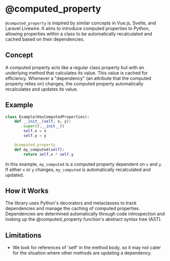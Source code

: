 # @computed_property

`@computed_property` is inspired by similar concepts in Vue.js, Svelte, and Laravel Livewire. It aims to introduce computed properties to Python, allowing properties within a class to be automatically recalculated and cached based on their dependencies.

## Concept

A computed property acts like a regular class property but with an underlying method that calculates its value. This value is cached for efficiency. Whenever a "dependency" (an attribute that the computed property relies on) changes, the computed property automatically recalculates and updates its value.

## Example

```python
class Example(HasComputedProperties):
    def __init__(self, x, y):
        super().__init__()
        self.x = x
        self.y = y

    @computed_property
    def my_computed(self):
        return self.x * self.y
```

In this example, `my_computed` is a computed property dependent on `x` and `y`. If either `x` or `y` changes, `my_computed` is automatically recalculated and updated.

## How it Works

The library uses Python's decorators and metaclasses to track dependencies and manage the caching of computed properties. Dependencies are determined automatically through code introspection and looking up the @computed_property function's abstract syntax tree (AST).

## Limitations

- We look for references of 'self' in the method body, so it may not cater for the situation where other methods are updating a dependency.
